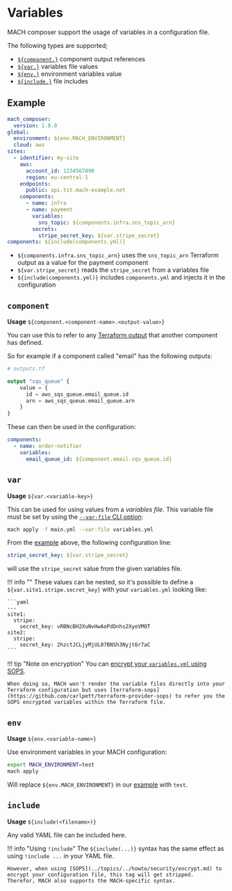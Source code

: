 # Variables

MACH composer support the usage of variables in a configuration file.

The following types are supported;

- [`${component.}`](#component) component output references
- [`${var.}`](#var) variables file values
- [`${env.}`](#env) environment variables value
- [`${include.}`](#include) file includes

## Example

```yaml
mach_composer:
  version: 1.0.0
global:
  environment: ${env.MACH_ENVIRONMENT}
  cloud: aws
sites:
  - identifier: my-site
    aws:
      account_id: 1234567890
      region: eu-central-1
    endpoints:
      public: api.tst.mach-example.net
    components:
      - name: infra
      - name: payment
        variables:
          sns_topic: ${components.infra.sns_topic_arn}
        secrets:
          stripe_secret_key: ${var.stripe_secret}
components: ${include(components.yml)}
```

- `${components.infra.sns_topic_arn}` uses the `sns_topic_arn` Terraform output as a value for the payment component
- `${var.stripe_secret}` reads the `stripe_secret` from a variables file
- `${include(components.yml)}` includes `components.yml` and injects it in the configuration

## `component`
**Usage** `${component.<component-name>.<output-value>}`

You can use this to refer to any [Terraform output](https://www.terraform.io/docs/language/values/outputs.html) that another component has defined.

So for example if a component called "email" has the following outputs:

```terraform
# outputs.tf

output "sqs_queue" {
    value = {
      id = aws_sqs_queue.email_queue.id
      arn = aws_sqs_queue.email_queue.arn
    }
}
```

These can then be used in the configuration:

```yaml
components:
  - name: order-notifier
    variables:
      email_queue_id: ${component.email.sqs_queue.id}
```

## `var`
**Usage** `${var.<variable-key>}`

This can be used for using values from a *variables file*. This variable file must be set by using the [`--var-file` CLI option](./cli.md#apply):

```bash
mach apply -f main.yml --var-file variables.yml
```

From the [example](#example) above, the following configuration line:
```yaml
stripe_secret_key: ${var.stripe_secret}
```

will use the `stripe_secret` value from the given variables file. 

!!! info ""
    These values can be nested, so it's possible to define a `${var.site1.stripe.secret_key}` with your `variables.yml` looking like:

    ```yaml
    ---
    site1:
      stripe:
        secret_key: vRBNcBH2XuNvHwAoPdDnhs2XyeVMOT
    site2:
      stripe:
        secret_key: 2hzctJCLjyMjUL07BNSh3Nyjt6r7aC
    ```

!!! tip "Note on encryption"
    You can [encrypt your `variables.yml` using SOPS](../howto/security/encrypt.md#encrypted-variables).

    When doing so, MACH won't render the variable files directly into your Terraform configuration but uses [terraform-sops](https://github.com/carlpett/terraform-provider-sops) to refer you the SOPS encrypted variables within the Terraform file.

## `env`
**Usage** `${env.<variable-name>}`

Use environment variables in your MACH configuration:

```bash
export MACH_ENVIRONMENT=test
mach apply
```

Will replace `${env.MACH_ENVIRONMENT}` in our [example](#example) with `test`.

## `include`
**Usage** `${include(<filename>)}`

Any valid YAML file can be included here.

!!! info "Using `!include`"
    The `${include(...)}` syntax has the same effect as using `!include ...` in your YAML file.

    However, when using [SOPS](../topics/../howto/security/encrypt.md) to encrypt your configuration file, this tag will get stripped.
    Therefor, MACH also supports the MACH-specific syntax.

